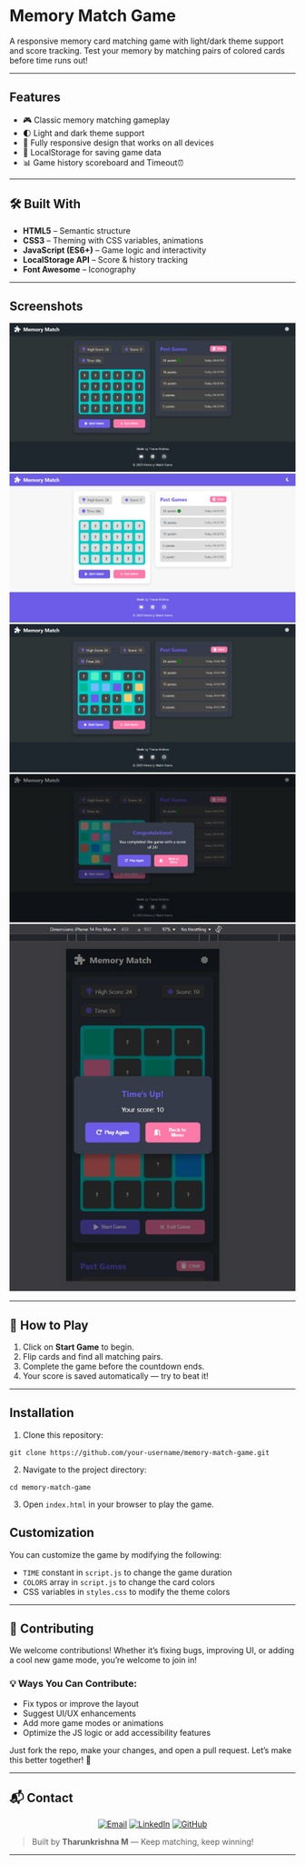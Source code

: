 # Memory Match Game

A responsive memory card matching game with light/dark theme support and score tracking. Test your memory by matching pairs of colored cards before time runs out!

---

## Features

- 🎮 Classic memory matching gameplay
- 🌓 Light and dark theme support
- 📱 Fully responsive design that works on all devices
- 💾 LocalStorage for saving game data
- 📊 Game history scoreboard and Timeout⏰

---

## 🛠️ Built With

- **HTML5** – Semantic structure  
- **CSS3** – Theming with CSS variables, animations  
- **JavaScript (ES6+)** – Game logic and interactivity  
- **LocalStorage API** – Score & history tracking  
- **Font Awesome** – Iconography  

---

## Screenshots

![Dark Theme Screenshot](screenshots/dark-theme.png)
![Light Theme Screenshot](screenshots/light-theme.png)
![Game in Progress](screenshots/gameplay.png)
![Game Complete](screenshots/game-complete.png)
![Mobile View](screenshots/mobile-view.png)

---

## 🎯 How to Play

1. Click on **Start Game** to begin.
2. Flip cards and find all matching pairs.
3. Complete the game before the countdown ends.
4. Your score is saved automatically — try to beat it!

---

## Installation

1. Clone this repository:
```
git clone https://github.com/your-username/memory-match-game.git
```

2. Navigate to the project directory:
```
cd memory-match-game
```

3. Open `index.html` in your browser to play the game.

## Customization

You can customize the game by modifying the following:

- `TIME` constant in `script.js` to change the game duration
- `COLORS` array in `script.js` to change the card colors
- CSS variables in `styles.css` to modify the theme colors

---

## 🙌 Contributing

We welcome contributions! Whether it’s fixing bugs, improving UI, or adding a cool new game mode, you’re welcome to join in!

### 💡 Ways You Can Contribute:
- Fix typos or improve the layout
- Suggest UI/UX enhancements
- Add more game modes or animations
- Optimize the JS logic or add accessibility features

Just fork the repo, make your changes, and open a pull request. Let’s make this better together! 💪

---

## 📬 Contact

<p align="center">
  <a href="mailto:tharun151425@gmail.com"><img src="https://img.shields.io/badge/Email-D14836?style=for-the-badge&logo=gmail&logoColor=white" alt="Email"/></a>
  <a href="https://www.linkedin.com/in/tharunkrishna-m/"><img src="https://img.shields.io/badge/LinkedIn-0077B5?style=for-the-badge&logo=linkedin&logoColor=white" alt="LinkedIn"/></a>
  <a href="https://github.com/Tharun151425"><img src="https://img.shields.io/badge/GitHub-181717?style=for-the-badge&logo=github&logoColor=white" alt="GitHub"/></a>
</p>

> Built by **Tharunkrishna M** — Keep matching, keep winning!
---